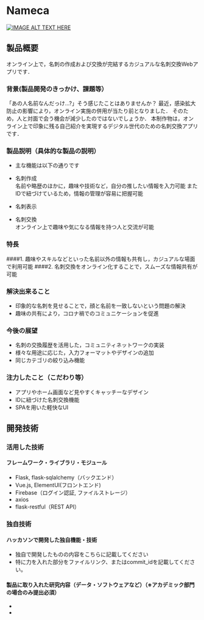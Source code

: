 # Nameca

[![IMAGE ALT TEXT HERE](https://jphacks.com/wp-content/uploads/2021/07/JPHACKS2021_ogp.jpg)](https://www.youtube.com/watch?v=LUPQFB4QyVo)

## 製品概要
オンライン上で，名刺の作成および交換が完結するカジュアルな名刺交換Webアプリです．
### 背景(製品開発のきっかけ、課題等）
「あの人名前なんだっけ...?」そう感じたことはありませんか？
最近，感染拡大防止の影響により，オンライン実施の併用が当たり前となりました．
そのため，人と対面で会う機会が減少したのではないでしょうか．
本制作物は，オンライン上で印象に残る自己紹介を実現するデジタル世代のための名刺交換アプリです．
### 製品説明（具体的な製品の説明） 
*  主な機能は以下の通りです
*  名刺作成  
  名前や略歴のほかに，趣味や技術など，自分の推したい情報を入力可能
  またIDで紐づけているため，情報の管理が容易に把握可能
*  名刺表示  
  
*  名刺交換  
 オンライン上で趣味や気になる情報を持つ人と交流が可能

### 特長
####1. 趣味やスキルなどといった名前以外の情報も共有し，カジュアルな場面で利用可能
####2. 名刺交換をオンライン化することで，スムーズな情報共有が可能

### 解決出来ること
* 印象的な名刺を見せることで，顔と名前を一致しないという問題の解決
* 趣味の共有により，コロナ禍でのコミュニケーションを促進
### 今後の展望
* 名刺の交換履歴を活用した，コミュニティネットワークの実装
* 様々な用途に応じた，入力フォーマットやデザインの追加
* 同じカテゴリの絞り込み機能
### 注力したこと（こだわり等）
* アプリやホーム画面など見やすくキャッチーなデザイン
* IDに紐づけた名刺交換機能
* SPAを用いた軽快なUI

## 開発技術
### 活用した技術

#### フレームワーク・ライブラリ・モジュール
* Flask, flask-sqlalchemy（バックエンド）
* Vue.js, ElementUI(フロントエンド)
* Firebase（ログイン認証, ファイルストレージ）
* axios
* flask-restful（REST API）

### 独自技術
#### ハッカソンで開発した独自機能・技術
* 独自で開発したものの内容をこちらに記載してください
* 特に力を入れた部分をファイルリンク、またはcommit_idを記載してください。

#### 製品に取り入れた研究内容（データ・ソフトウェアなど）（※アカデミック部門の場合のみ提出必須）
* 
* 
